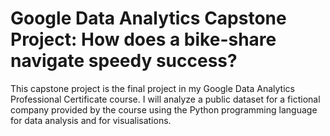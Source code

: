 # Google Data Analytics Capstone Project: How does a bike-share navigate speedy success?

This capstone project is the final project in my Google Data Analytics Professional Certificate course. I will analyze a public dataset for a fictional company provided by the course using the Python programming language for data analysis and for visualisations.

